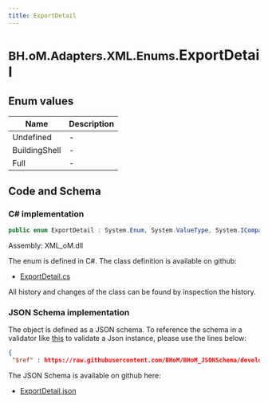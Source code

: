 ```yaml
---
title: ExportDetail
---
```


# <small>BH.oM.Adapters.XML.Enums.</small>**ExportDetail**



## Enum values

| Name            | Description                                                    |
|-----------------|----------------------------------------------------------------|
| Undefined |  -  |
| BuildingShell |  -  |
| Full |  -  |


## Code and Schema

### C# implementation

``` C# title="C#"
public enum ExportDetail : System.Enum, System.ValueType, System.IComparable, System.ISpanFormattable, System.IFormattable, System.IConvertible
```

Assembly: XML_oM.dll

The enum is defined in C#. The class definition is available on github:

- [ExportDetail.cs](https://github.com/BHoM/XML_Toolkit/blob/develop/XML_oM/Enums\ExportDetail.cs)

All history and changes of the class can be found by inspection the history.
### JSON Schema implementation

The object is defined as a JSON schema. To reference the schema in a validator like [this](https://www.jsonschemavalidator.net/) to validate a Json instance, please use the lines below:

``` json title="JSON Schema"
{
 "$ref" : https://raw.githubusercontent.com/BHoM/BHoM_JSONSchema/develop/XML_oM/Enums/ExportDetail.json}
```

The JSON Schema is available on github here:

- [ExportDetail.json](https://github.com/BHoM/BHoM_JSONSchema/blob/develop/XML_oM/Enums/ExportDetail.json)
